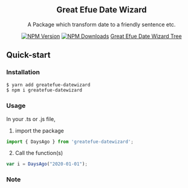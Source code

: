 <h2 align="center">Great Efue Date Wizard</h2>

<p align="center">A Package which transform date to a friendly sentence etc.</p>

<p align="center">
     <!-- <img src="https://github.com/greatefue/greatefue-datewizard/workflows/CI/badge.svg" alt="CI" />  -->
    <a href="https://www.npmjs.com/package/greatefue-datewizard"><img src="https://img.shields.io/npm/v/greatefue-datewizard.svg?style=flat-square" alt="NPM Version" /></a>
    <a href="https://www.npmjs.com/package/greatefue-datewizard"><img src="https://img.shields.io/npm/dm/greatefue-datewizard.svg?style=flat-square" alt="NPM Downloads" /></a>
    <a href="https://github.com/greatefue/greatefue-datewizard/tree/1.0.0">Great Efue Date Wizard Tree</a>
</p>



## Quick-start

### Installation

```bash
$ yarn add greatefue-datewizard
$ npm i greatefue-datewizard
```

### Usage

In your .ts or .js file, 


1. import the package

```ts
import { DaysAgo } from 'greatefue-datewizard';
```

2. Call the function(s)

```ts
var i = DaysAgo("2020-01-01");
```


### Note
